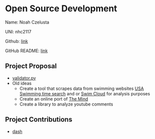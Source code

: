 # Open Source Development

Name: Noah Czelusta

UNI: nhc2117

Github: [link](https://github.com/swimninja247)

GitHub README: [link](https://github.com/swimninja247/swimninja247/blob/main/README.md)


## Project Proposal
- [validator.py](./projects/python/validator.py.md)
- Old ideas
  - Create a tool that scrapes data from swimming websites [USA Swimming time search](https://www.usaswimming.org/times/individual-times-search) and or [Swim Cloud](https://www.swimcloud.com) for analysis purposes
  - Create an online port of [The Mind](https://boardgamegeek.com/boardgame/244992/mind)
  - Create a library to analyze youtube comments

## Project Contributions
- [dash](./projects/python/dash.md)
